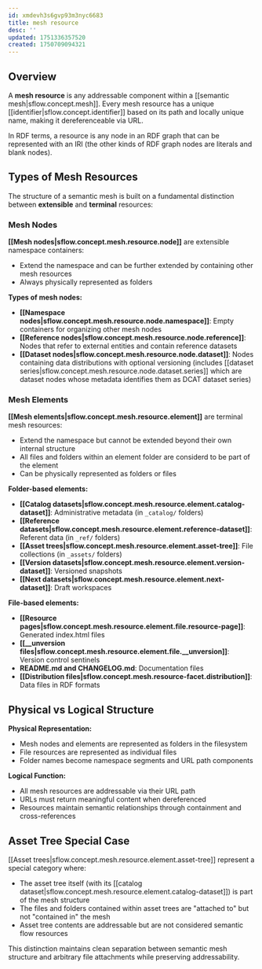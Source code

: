 ```yaml
---
id: xmdevh3s6gvp93m3nyc6683
title: mesh resource
desc: ''
updated: 1751336357520
created: 1750709094321
---
```


## Overview

A **mesh resource** is any addressable component within a [[semantic mesh|sflow.concept.mesh]]. Every mesh resource has a unique [[identifier|sflow.concept.identifier]] based on its path and locally unique name, making it dereferenceable via URL.

In RDF terms, a resource is any node in an RDF graph that can be represented with an IRI (the other kinds of RDF graph nodes are literals and blank nodes).

## Types of Mesh Resources

The structure of a semantic mesh is built on a fundamental distinction between **extensible** and **terminal** resources:

### Mesh Nodes
**[[Mesh nodes|sflow.concept.mesh.resource.node]]** are extensible namespace containers:
- Extend the namespace and can be further extended by containing other mesh resources
- Always physically represented as folders

**Types of mesh nodes:**
- **[[Namespace nodes|sflow.concept.mesh.resource.node.namespace]]**: Empty containers for organizing other mesh nodes
- **[[Reference nodes|sflow.concept.mesh.resource.node.reference]]**: Nodes that refer to external entities and contain reference datasets
- **[[Dataset nodes|sflow.concept.mesh.resource.node.dataset]]**: Nodes containing data distributions with optional versioning (includes [[dataset series|sflow.concept.mesh.resource.node.dataset.series]] which are dataset nodes whose metadata identifies them as DCAT dataset series)

### Mesh Elements
**[[Mesh elements|sflow.concept.mesh.resource.element]]** are terminal mesh resources:
- Extend the namespace but cannot be extended beyond their own internal structure
- All files and folders within an element folder are considerd to be part of the element
- Can be physically represented as folders or files

**Folder-based elements:**
- **[[Catalog datasets|sflow.concept.mesh.resource.element.catalog-dataset]]**: Administrative metadata (in `_catalog/` folders)
- **[[Reference datasets|sflow.concept.mesh.resource.element.reference-dataset]]**: Referent data (in `_ref/` folders)
- **[[Asset trees|sflow.concept.mesh.resource.element.asset-tree]]**: File collections (in `_assets/` folders)
- **[[Version datasets|sflow.concept.mesh.resource.element.version-dataset]]**: Versioned snapshots
- **[[Next datasets|sflow.concept.mesh.resource.element.next-dataset]]**: Draft workspaces

**File-based elements:**
- **[[Resource pages|sflow.concept.mesh.resource.element.file.resource-page]]**: Generated index.html files
- **[[__unversion files|sflow.concept.mesh.resource.element.file.__unversion]]**: Version control sentinels
- **README.md and CHANGELOG.md**: Documentation files
- **[[Distribution files|sflow.concept.mesh.resource-facet.distribution]]**: Data files in RDF formats

## Physical vs Logical Structure

**Physical Representation:**
- Mesh nodes and elements are represented as folders in the filesystem
- File resources are represented as individual files
- Folder names become namespace segments and URL path components

**Logical Function:**
- All mesh resources are addressable via their URL path
- URLs must return meaningful content when dereferenced
- Resources maintain semantic relationships through containment and cross-references

## Asset Tree Special Case

[[Asset trees|sflow.concept.mesh.resource.element.asset-tree]] represent a special category where:
- The asset tree itself (with its [[catalog dataset|sflow.concept.mesh.resource.element.catalog-dataset]]) is part of the mesh structure
- The files and folders contained within asset trees are "attached to" but not "contained in" the mesh
- Asset tree contents are addressable but are not considered semantic flow resources

This distinction maintains clean separation between semantic mesh structure and arbitrary file attachments while preserving addressability.